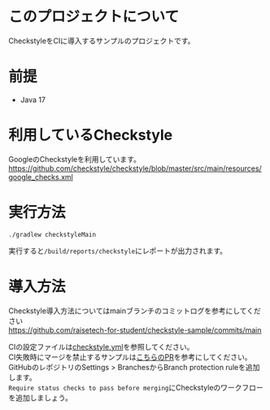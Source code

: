 # このプロジェクトについて

CheckstyleをCIに導入するサンプルのプロジェクトです。

# 前提
- Java 17

# 利用しているCheckstyle

GoogleのCheckstyleを利用しています。  
https://github.com/checkstyle/checkstyle/blob/master/src/main/resources/google_checks.xml

# 実行方法
`./gradlew checkstyleMain`

実行すると`/build/reports/checkstyle`にレポートが出力されます。  

# 導入方法

Checkstyle導入方法についてはmainブランチのコミットログを参考にしてください  
https://github.com/raisetech-for-student/checkstyle-sample/commits/main

CIの設定ファイルは[checkstyle.yml](./github/workflows/checkstyle.yml)を参照してください。  
CI失敗時にマージを禁止するサンプルは[こちらのPR](https://github.com/raisetech-for-student/checkstyle-sample/pull/1)を参考にしてください。  
GitHubのレポジトリのSettings > BranchesからBranch protection ruleを追加します。  
`Require status checks to pass before merging`にCheckstyleのワークフローを追加しましょう。
